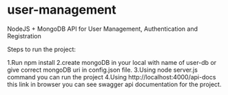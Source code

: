 # user-management

NodeJS + MongoDB API for User Management, Authentication and Registration


Steps to run the project:

1.Run npm install
2.create mongoDB in your local with name of user-db or give correct mongoDB uri in config.json file.
3.Using node server.js command you can run the project
4.Using http://localhost:4000/api-docs this link in browser you can see swagger api documentation for the project.
